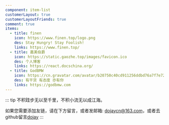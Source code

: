 ```yaml
---
component: item-list
customerLayout: true
customerLayoutFriends: true
comment: true
items:
  - title: finen
    icon: https://www.finen.top/logo.png
    des: Stay Hungry! Stay Foolish!
    links: https://www.finen.top/
  - title: 嘉美伯爵
    icon: https://static.gaozhe.top/images/favicon.ico
    des: 个人博客
    links: https://react.docschina.org/
  - title: GodBMW
    icon: https://cn.gravatar.com/avatar/b20750c40cd911256ddbd76a7f7e724c
    des: 有干货 有态度 亦有你
    links: https://godbmw.com
---
```


::: tip
 不积跬步无以至千里，不积小流无以成江海。
 
 如果您需要添加友链，请在下方留言，或者发邮箱: <dojaycn@163.com>，或者去github留言[dojay](https://github.com/dojay/dojay.cn)
:::